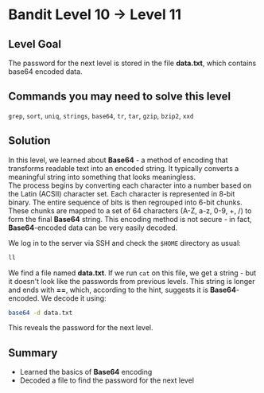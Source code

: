 # Bandit Level 10 → Level 11
## Level Goal
The password for the next level is stored in the file **data.txt**, which contains base64 encoded data.

## Commands you may need to solve this level
`grep`, `sort`, `uniq`, `strings`, `base64`, `tr`, `tar`, `gzip`, `bzip2`, `xxd`

## Solution
In this level, we learned about **Base64** - a method of encoding that transforms readable text into an encoded string.
It typically converts a meaningful string into something that looks meaningless.  
The process begins by converting each character into a number based on the Latin (ACSII) character set.
Each character is represented in 8-bit binary.
The entire sequence of bits is then regrouped into 6-bit chunks.
These chunks are mapped to a set of 64 characters (A-Z, a-z, 0-9, +, /) to form the final **Base64** string.
This encoding method is not secure - in fact, **Base64**-encoded data can be very easily decoded.

We log in to the server via SSH and check the `$HOME` directory as usual:
```bash
ll
```
We find a file named **data.txt**.
If we run `cat` on this file, we get a string - but it doesn't look like the passwords from previous levels.
This string is longer and ends with **==**, which, according to the hint, suggests it is **Base64**-encoded.
We decode it using:
```bash
base64 -d data.txt
```
This reveals the password for the next level.

## Summary
- Learned the basics of **Base64** encoding
- Decoded a file to find the password for the next level
